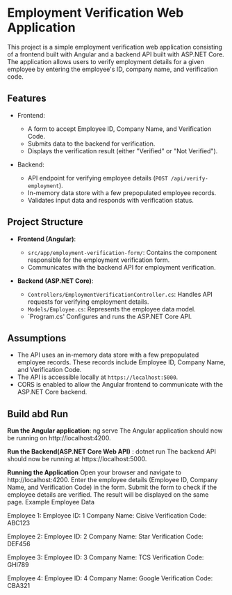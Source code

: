 # Employment Verification Web Application

This project is a simple employment verification web application consisting of a frontend built with Angular and a backend API built with ASP.NET Core. The application allows users to verify employment details for a given employee by entering the employee's ID, company name, and verification code.

## Features

- Frontend:
  - A form to accept Employee ID, Company Name, and Verification Code.
  - Submits data to the backend for verification.
  - Displays the verification result (either "Verified" or "Not Verified").

- Backend:
  - API endpoint for verifying employee details (`POST /api/verify-employment`).
  - In-memory data store with a few prepopulated employee records.
  - Validates input data and responds with verification status.

## Project Structure

- **Frontend (Angular)**:
  - `src/app/employment-verification-form/`: Contains the component responsible for the employment verification form.
  - Communicates with the backend API for employment verification.

- **Backend (ASP.NET Core)**:
  - `Controllers/EmploymentVerificationController.cs`: Handles API requests for verifying employment details.
  - `Models/Employee.cs`: Represents the employee data model.
  - `Program.cs' Configures and runs the ASP.NET Core API.

## Assumptions

- The API uses an in-memory data store with a few prepopulated employee records. These records include Employee ID, Company Name, and Verification Code.
- The API is accessible locally at `https://localhost:5000`.
- CORS is enabled to allow the Angular frontend to communicate with the ASP.NET Core backend.

## Build abd Run

**Run the Angular application**: 
ng serve 
The Angular application should now be running on http://localhost:4200.

**Run the Backend(ASP.NET Core Web API)** :
dotnet run
The backend API should now be running at https://localhost:5000.


**Running the Application**
Open your browser and navigate to http://localhost:4200.
Enter the employee details (Employee ID, Company Name, and Verification Code) in the form.
Submit the form to check if the employee details are verified. The result will be displayed on the same page.
Example Employee Data

Employee 1:
Employee ID: 1   Company Name: Cisive   Verification Code: ABC123

Employee 2: 
Employee ID: 2   Company Name: Star  Verification Code: DEF456

Employee 3:
Employee ID: 3   Company Name: TCS   Verification Code: GHI789

Employee 4:
Employee ID: 4   Company Name: Google   Verification Code: CBA321






















